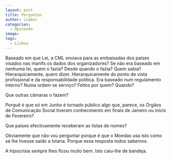 ```yaml
---
layout: post
title: Perguntas
author: isabel
categories:
  - Opinando
image:
tags:
  - Lisboa
---
```

Baseado em que Lei, a CML enviava para as embaixadas dos pa&iacute;ses visados nas manifs os dados dos organizadores? Se n&atilde;o era baseado em nenhuma lei, quem o fazia? Desde quando o fazia? Quem sabia? Hierarquicamente, quero dizer. Hierarquicamente do ponto de vista profissional e da responsabilidade pol&iacute;tica. Era baseado num regulamento interno? Numa ordem se servi&ccedil;o? Feitos por quem? Quando?

Que outras c&acirc;maras o fazem?

Porqu&ecirc; é que s&oacute; em Junho é tornado p&uacute;blico algo que, parece, os &Oacute;rg&atilde;os de Comunica&ccedil;&atilde;o Social tiveram conhecimento em finais de Janeiro ou in&iacute;cio de Fevereiro?

Que pa&iacute;ses efectivamente receberam as listas de nomes?

Obviamente que n&atilde;o vou perguntar porque é que o Moedas usa isto como se lhe tivesse sa&iacute;do a lotaria. Porque essa resposta todos sabemos.

A hipocrisia sempre lhes ficou muito bem. Isto caiu-lhe de bandeja.
